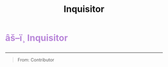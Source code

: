 ﻿---
lang: en-US
title: Inquisitor
prev: Imitator
next: Lich
---

# <font color="#b987d9">âš–ï¸ <b>Inquisitor</b></font> <Badge text="Experimental" type="tip" vertical="middle"/>
---

> From: Contributor
